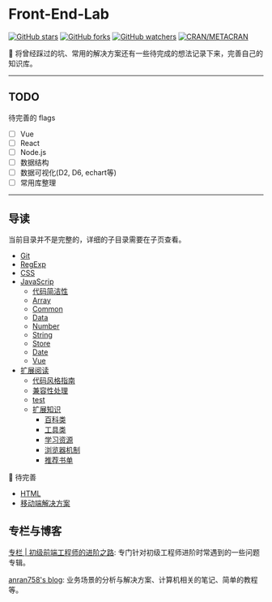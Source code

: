 # Front-End-Lab

[![GitHub stars](https://img.shields.io/github/stars/anran758/Front-End-Lab.svg?style=flat-square)](https://github.com/anran758/Front-End-Lab/stargazers)
[![GitHub forks](https://img.shields.io/github/forks/anran758/Front-End-Lab.svg?style=flat-square)](https://github.com/anran758/Front-End-Lab/network)
[![GitHub watchers](https://img.shields.io/github/watchers/anran758/Front-End-Lab.svg?style=flat-square)](https://github.com/anran758/Front-End-Lab/watchers)
[![CRAN/METACRAN](https://img.shields.io/cran/l/devtools.svg?style=flat-square)](https://github.com/anran758/Front-End-Lab)

:art: 将曾经踩过的坑、常用的解决方案还有一些待完成的想法记录下来，完善自己的知识库。

---

## TODO

待完善的 flags

- [ ] Vue
- [ ] React
- [ ] Node.js
- [ ] 数据结构
- [ ] 数据可视化(D2, D6, echart等)
- [ ] 常用库整理

---

## 导读

当前目录并不是完整的，详细的子目录需要在子页查看。

- [Git](./git)
- [RegExp](./REGEXP)
- [CSS](./css)
- [JavaScrip](./javascript)
  - [代码简洁性](./javascript#%E4%BB%A3%E7%A0%81%E7%AE%80%E6%B4%81%E6%80%A7)
  - [Array](./javascript#array)
  - [Common](./javascript#common)
  - [Data](./javascript#data)
  - [Number](./javascript#number)
  - [String](./javascript#string)
  - [Store](./javascript#store)
  - [Date](./javascript#date)
  - [Vue](./javascript#vue)
- [扩展阅读](./further)
  - [代码风格指南](./further/#代码风格指南)
  - [兼容性处理](./further/#兼容性处理)
  - [test](./further/#test)
  - [扩展知识](./further/#扩展知识)
    - [百科类](./further/#百科类)
    - [工具类](./further/#工具类)
    - [学习资源](./further/#学习资源)
    - [浏览器机制](./further/#浏览器机制)
    - [推荐书单](./further/#推荐书单)

:construction: 待完善

- [HTML](./html)
- [移动端解决方案](./mobile)

## 专栏与博客

[专栏 | 初级前端工程师的进阶之路](https://zhuanlan.zhihu.com/c_1147180666474176512): 专门针对初级工程师进阶时常遇到的一些问题专辑。

[anran758's blog](https://anran758.github.io/blog/): 业务场景的分析与解决方案、计算机相关的笔记、简单的教程等。
